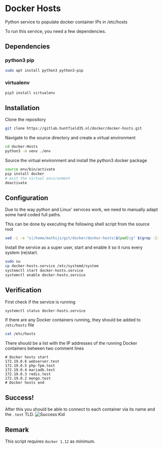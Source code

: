 # Docker Hosts
Python service to populate docker container IPs in /etc/hosts

To run this service, you need a few dependencies.
## Dependencies

### python3 pip
```sh
sudo apt install python3 python3-pip
```

### virtualenv
```sh
pip3 install virtualenv
```

## Installation
Clone the repository
```sh
git clone https://gitlab.huntfield35.nl/docker/docker-hosts.git
```

Navigate to the source directory and create a virtual environment
```sh
cd docker-Hosts
python3 -m venv ./env
```

Source the virtual environment and install the python3 docker package
```sh
source env/bin/activate
pip install docker
# exit the virtual environment
deactivate
```

## Configuration
Due to the way python and Linux' services work, we need to manually adapt some hard coded full paths.

This can be done by executing the following shell script from the source root
```sh
sed -i -e "s|/home/mathijs/git/docker/docker-hosts|$(pwd)|g" $(grep -Irl /home/mathijs/git/docker/docker-hosts)
```

Install the service as a super user, start and enable it so it runs every system (re)start.
```sh
sudo su
cp docker-hosts.service /etc/systemd/system
systemctl start docker-hosts.service
systemctl enable docker-hosts.service
```

## Verification
First check if the service is running
```sh
systemctl status docker-hosts.service
```

If there are any Docker containers running, they should be added to `/etc/hosts` file
```sh
cat /etc/hosts
```

There should be a list with the IP addresses of the running Docker containers between two comment lines
```
# Docker hosts start
172.19.0.6 webserver.test
172.19.0.5 php-fpm.test
172.19.0.4 mariadb.test
172.19.0.3 redis.test
172.19.0.2 mongo.test
# Docker hosts end
```

## Success!
After this you should be able to connect to each container via its name and the `.test` TLD.
![Success Kid](http://mrwgifs.com/wp-content/uploads/2013/08/Success-Kid-Meme-Gif.gif)

## Remark
This script requires `docker 1.12` as minimum.
